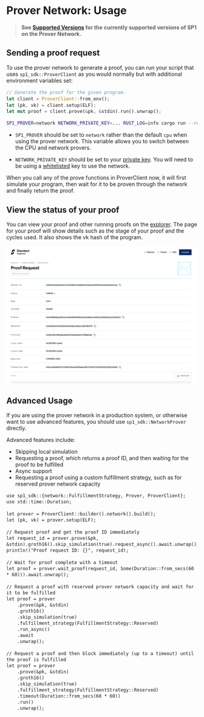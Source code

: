# Prover Network: Usage

> **See [Supported Versions](./versions.md) for the currently supported versions of SP1 on the Prover Network.**

## Sending a proof request

To use the prover network to generate a proof, you can run your script that uses `sp1_sdk::ProverClient` as you would normally but with additional environment variables set:

```rust
// Generate the proof for the given program.
let client = ProverClient::from_env();
let (pk, vk) = client.setup(ELF);
let mut proof = client.prove(&pk, &stdin).run().unwrap();
```

```sh
SP1_PROVER=network NETWORK_PRIVATE_KEY=... RUST_LOG=info cargo run --release
```

- `SP1_PROVER` should be set to `network` rather than the default `cpu` when using the prover network. This variable allows you to switch between the CPU and network provers.

- `NETWORK_PRIVATE_KEY` should be set to your [private key](./key-setup.md). You will need
  to be using a [whitelisted](../prover-network) key to use the network.

When you call any of the prove functions in ProverClient now, it will first simulate your program, then wait for it to be proven through the network and finally return the proof.

## View the status of your proof

You can view your proof and other running proofs on the [explorer](https://network.succinct.xyz/). The page for your proof will show details such as the stage of your proof and the cycles used. It also shows the vk hash of the program.

![Screenshot from network.succinct.xyz showing the details of a proof.](./explorer.png)

## Advanced Usage

If you are using the prover network in a production system, or otherwise want to use advanced features, you should use `sp1_sdk::NetworkProver` directly.

Advanced features include:
* Skipping local simulation
* Requesting a proof, which returns a proof ID, and then waiting for the proof to be fulfilled
* Async support
* Requesting a proof using a custom fulfillment strategy, such as for reserved prover network capacity

```rust,no_run
use sp1_sdk::{network::FulfillmentStrategy, Prover, ProverClient};
use std::time::Duration;

let prover = ProverClient::builder().network().build();
let (pk, vk) = prover.setup(ELF);

// Request proof and get the proof ID immediately
let request_id = prover.prove(&pk, &stdin).groth16().skip_simulation(true).request_async().await.unwrap();
println!("Proof request ID: {}", request_id);

// Wait for proof complete with a timeout
let proof = prover.wait_proof(request_id, Some(Duration::from_secs(60 * 60))).await.unwrap();

// Request a proof with reserved prover network capacity and wait for it to be fulfilled
let proof = prover
    .prove(&pk, &stdin)
    .groth16()
    .skip_simulation(true)
    .fulfillment_strategy(FulfillmentStrategy::Reserved)
    .run_async()
    .await
    .unwrap();

// Request a proof and then block immediately (up to a timeout) until the proof is fulfilled
let proof = prover
    .prove(&pk, &stdin)
    .groth16()
    .skip_simulation(true)
    .fulfillment_strategy(FulfillmentStrategy::Reserved)
    .timeout(Duration::from_secs(60 * 60))
    .run()
    .unwrap();
```
